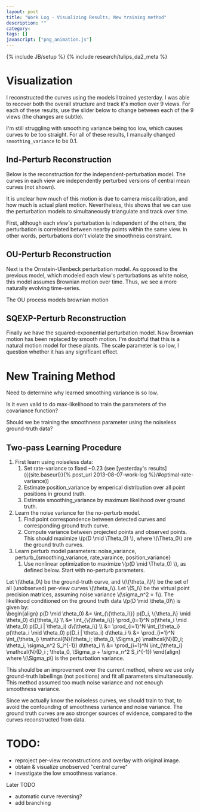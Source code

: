 ```yaml
---
layout: post
title: "Work Log - Visualizing Results; New training method"
description: ""
category: 
tags: []
javascript: ["png_animation.js"]
---
```

{% include JB/setup %}
{% include research/tulips_da2_meta %}



Visualization
==============

I reconstructed the curves using the models I trained yesterday.  I was able to recover both the overall structure and track it's motion over 9 views.  For each of these results, use the slider below to change between each of the 9 views (the changes are subtle).

I'm still struggling with smoothing variance being too low, which causes curves to be too straight.  For all of these results, I manually changed `smoothing_variance` to be 0.1.

<div>
<script>
$(function(){
    var ind_urls = [
        "{{site.base_url}}/img/2013-08-08-ind-reconstruction_v1.png",
        "{{site.base_url}}/img/2013-08-08-ind-reconstruction_v2.png",
        "{{site.base_url}}/img/2013-08-08-ind-reconstruction_v3.png",
        "{{site.base_url}}/img/2013-08-08-ind-reconstruction_v4.png",
        "{{site.base_url}}/img/2013-08-08-ind-reconstruction_v5.png",
        "{{site.base_url}}/img/2013-08-08-ind-reconstruction_v6.png",
        "{{site.base_url}}/img/2013-08-08-ind-reconstruction_v7.png",
        "{{site.base_url}}/img/2013-08-08-ind-reconstruction_v8.png",
        "{{site.base_url}}/img/2013-08-08-ind-reconstruction_v9.png" 
        ]

    construct_animation($("#ind-reconstruction"), ind_urls);


    var ou_urls = [
        "{{site.base_url}}/img/2013-08-08-ou-reconstruction_v1.png",
        "{{site.base_url}}/img/2013-08-08-ou-reconstruction_v2.png",
        "{{site.base_url}}/img/2013-08-08-ou-reconstruction_v3.png",
        "{{site.base_url}}/img/2013-08-08-ou-reconstruction_v4.png",
        "{{site.base_url}}/img/2013-08-08-ou-reconstruction_v5.png",
        "{{site.base_url}}/img/2013-08-08-ou-reconstruction_v6.png",
        "{{site.base_url}}/img/2013-08-08-ou-reconstruction_v7.png",
        "{{site.base_url}}/img/2013-08-08-ou-reconstruction_v8.png",
        "{{site.base_url}}/img/2013-08-08-ou-reconstruction_v9.png" 
        ]

    construct_animation($("#ou-reconstruction"), ou_urls);

    var sqexp_urls = [
        "{{site.base_url}}/img/2013-08-08-sqexp-reconstruction_v1.png",
        "{{site.base_url}}/img/2013-08-08-sqexp-reconstruction_v2.png",
        "{{site.base_url}}/img/2013-08-08-sqexp-reconstruction_v3.png",
        "{{site.base_url}}/img/2013-08-08-sqexp-reconstruction_v4.png",
        "{{site.base_url}}/img/2013-08-08-sqexp-reconstruction_v5.png",
        "{{site.base_url}}/img/2013-08-08-sqexp-reconstruction_v6.png",
        "{{site.base_url}}/img/2013-08-08-sqexp-reconstruction_v7.png",
        "{{site.base_url}}/img/2013-08-08-sqexp-reconstruction_v8.png",
        "{{site.base_url}}/img/2013-08-08-sqexp-reconstruction_v9.png" 
        ]

    construct_animation($("#sqexp-reconstruction"), sqexp_urls);

});
</script>
</div>

Ind-Perturb Reconstruction
--------------------------

Below is the reconstruction for the independent-perturbation model.  The curves in each view are independently perturbed versions of central mean curves (not shown).

<div id="ind-reconstruction" style="width: 200px"> </div>

It is unclear how much of this motion is due to camera miscalibration, and how much is actual plant motion.  Nevertheless, this shows that we can use the perturbation models to simultaneously triangulate and track over time.

First, although each *view's* perturbation is independent of the others, the perturbation is correlated between nearby points within the same view.  In other words, perturbations don't violate the smoothness constraint.  

OU-Perturb Reconstruction
--------------------------

Next is the Ornstein-Ulenbeck perturbation model.  As opposed to the previous model, which modeled each view's perturbations as white noise, this model assumes Brownian motion over time.  Thus, we see a more naturally evolving time-series.

<div id="ou-reconstruction" style="width: 200px"> </div>
The OU process models brownian motion 

SQEXP-Perturb Reconstruction
------------------------------


Finally we have the squared-exponential perturbation model.  Now Brownian motion has been replaced by smooth motion.  I'm doubtful that this is a natural motion model for these plants.  The scale parameter is so low, I question whether it has any significant effect. 

<div id="sqexp-reconstruction" style="width: 200px"> </div>

New Training Method
======================

Need to determine why learned smoothing variance is so low.

Is it even valid to do max-likelihood to train the parameters of the covariance function?

Should we be training the smoothness parameter using the noiseless ground-truth data?

Two-pass Learning Procedure
------------------------------

1. First learn using noiseless data:
    1. Set rate-variance to fixed ~0.23 (see [yesterday's results]({{site.baseurl}}{% post_url 2013-08-07-work-log %}/#optimal-rate-variance))
    2. Estimate  position_variance by emperical distribution over all point positions in ground truth.
    3. Estimate smoothing_variance by maximum likelihood over ground truth.
2. Learn the noise variance for the no-perturb model.
    1. Find point correspondence between detected curves and corresponding ground truth curve.
    2. Compute variance between projected points and observed points.  This should maximize \\(p(D \mid \Theta_0) \\), where \\(\Theta_0\\) are the ground truth curves.
3. Learn perturb model parameters: noise_variance, perturb_{smoothing_variance, rate_varaince, position_variance}
    1. Use nonlinear optimization to maximize \\(p(D \mid \Theta_0) \\), as defined below.  Start with no-perturb parameters.  

<div>Let \(\theta_0\) be the ground-truth curve, and \(\{\theta_i\}\) be the set of all (unobserved) per-view curves \(\theta_i\). Let \(S_i\) be the virtual point precision matrices, assuming noise variance \(\sigma_n^2 = 1\).  The likelihood conditioned on the ground truth data \(p(D \mid \theta_0)\) is given by: </div>

<div> 
\begin{align}
p(D \mid \theta_0) &= \int_{\{\theta_i\}}  p(D_i, \{\theta_i\} \mid \theta_0)  d\{\theta_i\} \\
                   &= \int_{\{\theta_i\}} \prod_{i=1}^N p(\theta_i \mid \theta_0) p(D_i | \theta_i) d\{\theta_i\} \\
                   &= \prod_{i=1}^N \int_{\theta_i}  p(\theta_i \mid \theta_0) p(D_i | \theta_i) d\theta_i \\
                   &= \prod_{i=1}^N \int_{\theta_i}  \mathcal{N}(\theta_i; \theta_0, \Sigma_p) \mathcal{N}(D_i;  \theta_i, \sigma_n^2 S_i^{-1}) d\theta_i \\
                   &= \prod_{i=1}^N \int_{\theta_i}  \mathcal{N}(D_i ; \theta_0, \Sigma_p + \sigma_n^2 S_i^{-1})
\end{align}
</div>

<div> where  \(\Sigma_p\) is the perturbation variance. </div>

This should be an improvement over the current method, where we use only ground-truth labellings (not positions) and fit all parameters simultaneously.  This method assumed too much noise variance and not enough smoothness variance.

Since we actually know the noiseless curves, we should train to that, to avoid the confounding of smoothness variance and noise variance.  The ground truth curves are aso stronger sources of evidence, compared to the curves reconstructed from data.

TODO:
====

* reproject per-view reconstructions and overlay with original image.
* obtain & visualize unobserved "central curve"
* investigate the low smoothness variance.

Later TODO

* automatic curve reversing?
* add branching
